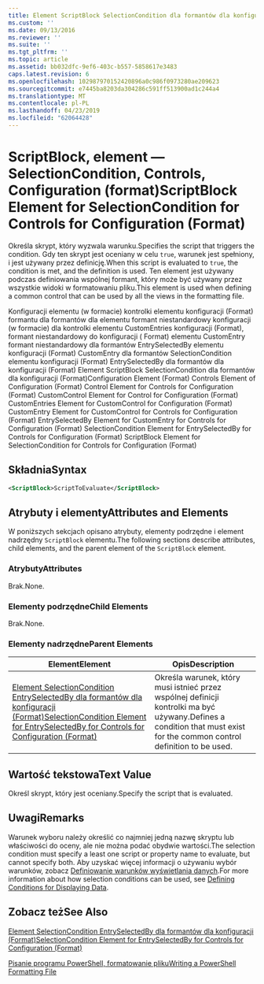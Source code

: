 ```yaml
---
title: Element ScriptBlock SelectionCondition dla formantów dla konfiguracji (Format) | Dokumentacja firmy Microsoft
ms.custom: ''
ms.date: 09/13/2016
ms.reviewer: ''
ms.suite: ''
ms.tgt_pltfrm: ''
ms.topic: article
ms.assetid: bb032dfc-9ef6-403c-b557-5858617e3483
caps.latest.revision: 6
ms.openlocfilehash: 102987970152420896a0c986f0973280ae209623
ms.sourcegitcommit: e7445ba8203da304286c591ff513900ad1c244a4
ms.translationtype: MT
ms.contentlocale: pl-PL
ms.lasthandoff: 04/23/2019
ms.locfileid: "62064428"
---
```

# <a name="scriptblock-element-for-selectioncondition-for-controls-for-configuration-format"></a><span data-ttu-id="158c8-102">ScriptBlock, element — SelectionCondition, Controls, Configuration (format)</span><span class="sxs-lookup"><span data-stu-id="158c8-102">ScriptBlock Element for SelectionCondition for Controls for Configuration (Format)</span></span>

<span data-ttu-id="158c8-103">Określa skrypt, który wyzwala warunku.</span><span class="sxs-lookup"><span data-stu-id="158c8-103">Specifies the script that triggers the condition.</span></span> <span data-ttu-id="158c8-104">Gdy ten skrypt jest oceniany w celu `true`, warunek jest spełniony, i jest używany przez definicję.</span><span class="sxs-lookup"><span data-stu-id="158c8-104">When this script is evaluated to `true`, the condition is met, and the definition is used.</span></span> <span data-ttu-id="158c8-105">Ten element jest używany podczas definiowania wspólnej formant, który może być używany przez wszystkie widoki w formatowaniu pliku.</span><span class="sxs-lookup"><span data-stu-id="158c8-105">This element is used when defining a common control that can be used by all the views in the formatting file.</span></span>

<span data-ttu-id="158c8-106">Konfiguracji elementu (w formacie) kontrolki elementu konfiguracji (Format) formantu dla formantów dla elementu formant niestandardowy konfiguracji (w formacie) dla kontrolki elementu CustomEntries konfiguracji (Format), formant niestandardowy do konfiguracji ( Format) elementu CustomEntry formant niestandardowy dla formantów EntrySelectedBy elementu konfiguracji (Format) CustomEntry dla formantów SelectionCondition elementu konfiguracji (Format) EntrySelectedBy dla formantów dla konfiguracji (Format) Element ScriptBlock SelectionCondition dla formantów dla konfiguracji (Format)</span><span class="sxs-lookup"><span data-stu-id="158c8-106">Configuration Element (Format) Controls Element of Configuration (Format) Control Element for Controls for Configuration (Format) CustomControl Element for Control for Configuration (Format) CustomEntries Element for CustomControl for Configuration (Format) CustomEntry Element for CustomControl for Controls for Configuration (Format) EntrySelectedBy Element for CustomEntry for Controls for Configuration (Format) SelectionCondition Element for EntrySelectedBy for Controls for Configuration (Format) ScriptBlock Element for SelectionCondition for Controls for Configuration (Format)</span></span>

## <a name="syntax"></a><span data-ttu-id="158c8-107">Składnia</span><span class="sxs-lookup"><span data-stu-id="158c8-107">Syntax</span></span>

```xml
<ScriptBlock>ScriptToEvaluate</ScriptBlock>
```

## <a name="attributes-and-elements"></a><span data-ttu-id="158c8-108">Atrybuty i elementy</span><span class="sxs-lookup"><span data-stu-id="158c8-108">Attributes and Elements</span></span>

<span data-ttu-id="158c8-109">W poniższych sekcjach opisano atrybuty, elementy podrzędne i element nadrzędny `ScriptBlock` elementu.</span><span class="sxs-lookup"><span data-stu-id="158c8-109">The following sections describe attributes, child elements, and the parent element of the `ScriptBlock` element.</span></span>

### <a name="attributes"></a><span data-ttu-id="158c8-110">Atrybuty</span><span class="sxs-lookup"><span data-stu-id="158c8-110">Attributes</span></span>

<span data-ttu-id="158c8-111">Brak.</span><span class="sxs-lookup"><span data-stu-id="158c8-111">None.</span></span>

### <a name="child-elements"></a><span data-ttu-id="158c8-112">Elementy podrzędne</span><span class="sxs-lookup"><span data-stu-id="158c8-112">Child Elements</span></span>

<span data-ttu-id="158c8-113">Brak.</span><span class="sxs-lookup"><span data-stu-id="158c8-113">None.</span></span>

### <a name="parent-elements"></a><span data-ttu-id="158c8-114">Elementy nadrzędne</span><span class="sxs-lookup"><span data-stu-id="158c8-114">Parent Elements</span></span>

|<span data-ttu-id="158c8-115">Element</span><span class="sxs-lookup"><span data-stu-id="158c8-115">Element</span></span>|<span data-ttu-id="158c8-116">Opis</span><span class="sxs-lookup"><span data-stu-id="158c8-116">Description</span></span>|
|-------------|-----------------|
|[<span data-ttu-id="158c8-117">Element SelectionCondition EntrySelectedBy dla formantów dla konfiguracji (Format)</span><span class="sxs-lookup"><span data-stu-id="158c8-117">SelectionCondition Element for EntrySelectedBy for Controls for Configuration (Format)</span></span>](./selectioncondition-element-for-entryselectedby-for-controls-for-configuration-format.md)|<span data-ttu-id="158c8-118">Określa warunek, który musi istnieć przez wspólnej definicji kontrolki ma być używany.</span><span class="sxs-lookup"><span data-stu-id="158c8-118">Defines a condition that must exist for the common control definition to be used.</span></span>|

## <a name="text-value"></a><span data-ttu-id="158c8-119">Wartość tekstowa</span><span class="sxs-lookup"><span data-stu-id="158c8-119">Text Value</span></span>

<span data-ttu-id="158c8-120">Określ skrypt, który jest oceniany.</span><span class="sxs-lookup"><span data-stu-id="158c8-120">Specify the script that is evaluated.</span></span>

## <a name="remarks"></a><span data-ttu-id="158c8-121">Uwagi</span><span class="sxs-lookup"><span data-stu-id="158c8-121">Remarks</span></span>

<span data-ttu-id="158c8-122">Warunek wyboru należy określić co najmniej jedną nazwę skryptu lub właściwości do oceny, ale nie można podać obydwie wartości.</span><span class="sxs-lookup"><span data-stu-id="158c8-122">The selection condition must specify a least one script or property name to evaluate, but cannot specify both.</span></span> <span data-ttu-id="158c8-123">Aby uzyskać więcej informacji o używaniu wybór warunków, zobacz [Definiowanie warunków wyświetlania danych](./defining-conditions-for-displaying-data.md).</span><span class="sxs-lookup"><span data-stu-id="158c8-123">For more information about how selection conditions can be used, see [Defining Conditions for Displaying Data](./defining-conditions-for-displaying-data.md).</span></span>

## <a name="see-also"></a><span data-ttu-id="158c8-124">Zobacz też</span><span class="sxs-lookup"><span data-stu-id="158c8-124">See Also</span></span>

[<span data-ttu-id="158c8-125">Element SelectionCondition EntrySelectedBy dla formantów dla konfiguracji (Format)</span><span class="sxs-lookup"><span data-stu-id="158c8-125">SelectionCondition Element for EntrySelectedBy for Controls for Configuration (Format)</span></span>](./selectioncondition-element-for-entryselectedby-for-controls-for-configuration-format.md)

[<span data-ttu-id="158c8-126">Pisanie programu PowerShell, formatowanie pliku</span><span class="sxs-lookup"><span data-stu-id="158c8-126">Writing a PowerShell Formatting File</span></span>](./writing-a-powershell-formatting-file.md)
